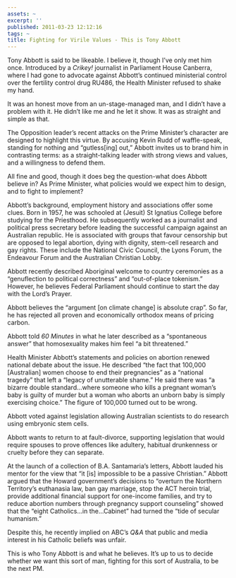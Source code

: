 ```yaml
---
assets: ~
excerpt: ''
published: 2011-03-23 12:12:16
tags: ~
title: Fighting for Virile Values - This is Tony Abbott
---
```

Tony Abbott is said to be likeable. I believe it, though I’ve only met
him once. Introduced by a *Crikey!* journalist in Parliament House
Canberra, where I had gone to advocate against Abbott’s continued
ministerial control over the fertility control drug RU486, the Health
Minister refused to shake my hand.

It was an honest move from an un-stage-managed man, and I didn’t have a
problem with it. He didn’t like me and he let it show. It was as
straight and simple as that.

The Opposition leader’s recent attacks on the Prime Minister’s character
are designed to highlight this virtue. By accusing Kevin Rudd of
waffle-speak, standing for nothing and “gutless[ing] out,” Abbott
invites us to brand him in contrasting terms: as a straight-talking
leader with strong views and values, and a willingness to defend them.

All fine and good, though it does beg the question-what does Abbott
believe in? As Prime Minister, what policies would we expect him to
design, and to fight to implement?

Abbott’s background, employment history and associations offer some
clues. Born in 1957, he was schooled at (Jesuit) St Ignatius College
before studying for the Priesthood. He subsequently worked as a
journalist and political press secretary before leading the successful
campaign against an Australian republic. He is associated with groups
that favour censorship but are opposed to legal abortion, dying with
dignity, stem-cell research and gay rights. These include the National
Civic Council, the Lyons Forum, the Endeavour Forum and the Australian
Christian Lobby.

Abbott recently described Aboriginal welcome to country ceremonies as a
“genuflection to political correctness” and “out-of-place tokenism.”
However, he believes Federal Parliament should continue to start the day
with the Lord’s Prayer.

Abbott believes the “argument [on climate change] is absolute crap”. So
far, he has rejected all proven and economically orthodox means of
pricing carbon.

Abbott told *60 Minutes* in what he later described as a “spontaneous
answer” that homosexuality makes him feel “a bit threatened.”

Health Minister Abbott’s statements and policies on abortion renewed
national debate about the issue. He described “the fact that 100,000
[Australian] women choose to end their pregnancies” as a “national
tragedy” that left a “legacy of unutterable shame.” He said there was “a
bizarre double standard…where someone who kills a pregnant woman’s baby
is guilty of murder but a woman who aborts an unborn baby is simply
exercising choice.” The figure of 100,000 turned out to be wrong.

Abbott voted against legislation allowing Australian scientists to do
research using embryonic stem cells.

Abbott wants to return to at fault-divorce, supporting legislation that
would require spouses to prove offences like adultery, habitual
drunkenness or cruelty before they can separate.

At the launch of a collection of B.A. Santamaria’s letters, Abbott
lauded his mentor for the view that “it [is] impossible to be a passive
Christian.” Abbott argued that the Howard government’s decisions to
“overturn the Northern Territory’s euthanasia law, ban gay marriage,
stop the ACT heroin trial, provide additional financial support for
one-income families, and try to reduce abortion numbers through
pregnancy support counseling” showed that the “eight Catholics…in
the…Cabinet” had turned the “tide of secular humanism.”

Despite this, he recently implied on ABC’s *Q&A* that public and media
interest in his Catholic beliefs was unfair.

This is who Tony Abbott is and what he believes. It’s up to us to decide
whether we want this sort of man, fighting for this sort of Australia,
to be the next PM.